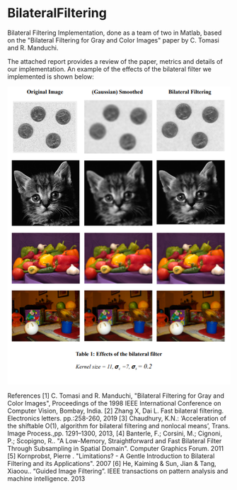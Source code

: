 # BilateralFiltering
Bilateral Filtering Implementation, done as a team of two in Matlab, based on the "Bilateral Filtering for Gray and Color Images" paper by
C. Tomasi and R. Manduchi. 

The attached report provides a review of the paper, metrics and details of our implementation. An example of the effects of the bilateral filter we implemented is shown below:

![](EffectsOfTheBilateralFilter.png)


References
[1] C. Tomasi and R. Manduchi, "Bilateral Filtering for Gray and Color Images",
Proceedings of the 1998 IEEE International Conference on Computer Vision, Bombay, India.
[2] Zhang X, Dai L. Fast bilateral filtering. Electronics letters. pp.:258-260, 2019
[3] Chaudhury, K.N.: ‘Acceleration of the shiftable O(1), algorithm for bilateral filtering
and nonlocal means’, Trans. Image Process.,pp. 1291–1300, 2013,
[4] Banterle, F.; Corsini, M.; Cignoni, P.; Scopigno, R.. "A Low-Memory,
Straightforward and Fast Bilateral Filter Through Subsampling in Spatial Domain". Computer
Graphics Forum. 2011
[5] Kornprobst, Pierre . "Limitations? - A Gentle Introduction to Bilateral Filtering
and its Applications". 2007
[6] He, Kaiming & Sun, Jian & Tang, Xiaoou.. “Guided Image Filtering”. IEEE
transactions on pattern analysis and machine intelligence. 2013
